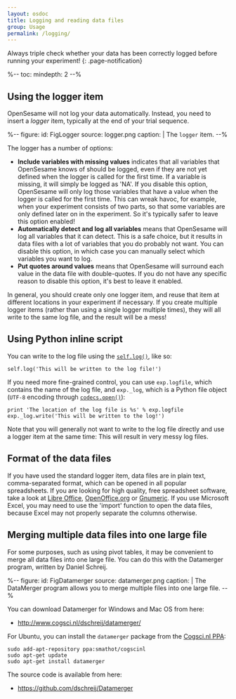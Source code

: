 ```yaml
---
layout: osdoc
title: Logging and reading data files
group: Usage
permalink: /logging/
---
```


Always triple check whether your data has been correctly logged before running your experiment!
{: .page-notification}

%--
toc:
 mindepth: 2
--%
	
## Using the logger item

OpenSesame will not log your data automatically. Instead, you need to insert a *logger* item, typically at the end of your trial sequence.

%--
figure:
 id: FigLogger
 source: logger.png
 caption: |
  The `logger` item.
--%

The logger has a number of options:

- **Include variables with missing values** indicates that all variables that OpenSesame knows of should be logged, even if they are not yet defined when the logger is called for the first time. If a variable is missing, it will simply be logged as 'NA'. If you disable this option, OpenSesame will only log those variables that have a value when the logger is called for the first time. This can wreak havoc, for example, when your experiment consists of two parts, so that some variables are only defined later on in the experiment. So it's typically safer to leave this option enabled!
- **Automatically detect and log all variables** means that OpenSesame will log all variables that it can detect. This is a safe choice, but it results in data files with a lot of variables that you do probably not want. You can disable this option, in which case you can manually select which variables you want to log.
- **Put quotes around values** means that OpenSesame will surround each value in the data file with double-quotes. If you do not have any specific reason to disable this option, it's best to leave it enabled.

In general, you should create only one logger item, and reuse that item at different locations in your experiment if necessary. If you create multiple logger items (rather than using a single logger multiple times), they will all write to the same log file, and the result will be a mess!

## Using Python inline script

You can write to the log file using the [`self.log()`][log-func], like so:

~~~ .python
self.log('This will be written to the log file!')
~~~

If you need more fine-grained control, you can use `exp.logfile`, which contains the name of the log file, and `exp._log`, which is a Python file object (`UTF-8` encoding through [`codecs.open()`][codecs]):

~~~ .python
print 'The location of the log file is %s' % exp.logfile
exp._log.write('This will be written to the log!')
~~~

Note that you will generally not want to write to the log file directly and use a logger item at the same time: This will result in very messy log files.

## Format of the data files

If you have used the standard logger item, data files are in plain text, comma-separated format, which can be opened in all popular spreadsheets. If you are looking for high quality, free spreadsheet software, take a look at [Libre Office][libreoffice], [OpenOffice.org][openoffice] or [Gnumeric][]. If you use Microsoft Excel, you may need to use the 'import' function to open the data files, because Excel may not properly separate the columns otherwise.

## Merging multiple data files into one large file

For some purposes, such as using pivot tables, it may be convenient to merge all data files into one large file. You can do this with the Datamerger program, written by Daniel Schreij.

%--
figure:
 id: FigDatamerger
 source: datamerger.png
 caption: |
  The DataMerger program allows you to merge multiple files into one large file.
--%

You can download Datamerger for Windows and Mac OS from here:

- <http://www.cogsci.nl/dschreij/datamerger/>

For Ubuntu, you can install the `datamerger` package from the [Cogsci.nl PPA][ppa]:

	sudo add-apt-repository ppa:smathot/cogscinl
	sudo apt-get update
	sudo apt-get install datamerger

The source code is available from here:

- <https://github.com/dschreij/Datamerger>

[libreoffice]: http://www.libreoffice.org/
[openoffice]: http://www.openoffice.org/
[gnumeric]: http://projects.gnome.org/gnumeric/
[log-func]: /python/inline-script/#inline_script.log
[codecs]: http://docs.python.org/2/library/codecs.html
[ppa]: https://launchpad.net/~smathot/+archive/cogscinl/
